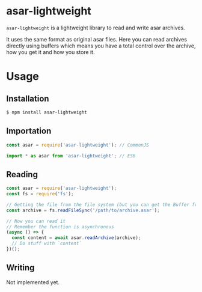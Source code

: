 # asar-lightweight

`asar-lightweight` is a lightweight library to read and write asar archives.

It uses the same format as original asar files. Here you can read archives directly using buffers which means you have a total control over the archive, how you get it and how you store it.

# Usage

## Installation

```bash
$ npm install asar-lightweight
```

## Importation

```js
const asar = require('asar-lightweight'); // CommonJS

import * as asar from 'asar-lightweight'; // ES6
```

## Reading

```js
const asar = require('asar-lightweight');
const fs = require('fs');

// Getting the file from the file system (but you can get the Buffer from another source)
const archive = fs.readFileSync('/path/to/archive.asar');

// Now you can read it
// Remember the function is asynchronous
(async () => {
  const content = await asar.readArchive(archive);
  // Do stuff with `content`
})();
```

## Writing

Not implemented yet.

